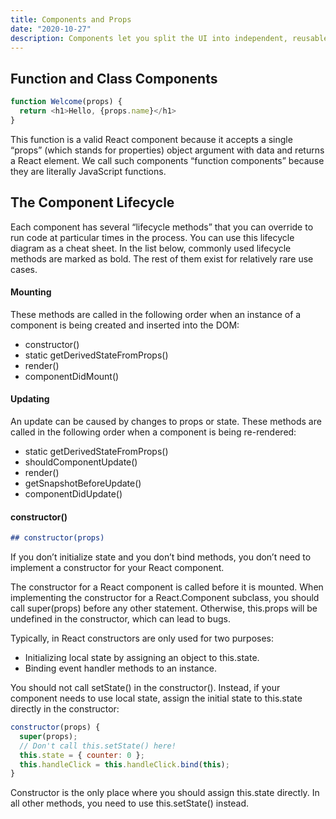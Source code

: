 ```yaml
---
title: Components and Props
date: "2020-10-27"
description: Components let you split the UI into independent, reusable pieces, and think about each piece in isolation. This page provides an introduction to the idea of components
---
```


## Function and Class Components

```js
function Welcome(props) {
  return <h1>Hello, {props.name}</h1>
}
```

This function is a valid React component because it accepts a single “props” (which stands for properties) object argument with data and returns a React element. We call such components “function components” because they are literally JavaScript functions.

## The Component Lifecycle

Each component has several “lifecycle methods” that you can override to run code at particular times in the process. You can use this lifecycle diagram as a cheat sheet. In the list below, commonly used lifecycle methods are marked as bold. The rest of them exist for relatively rare use cases.

#### Mounting

These methods are called in the following order when an instance of a component is being created and inserted into the DOM:

- constructor()
- static getDerivedStateFromProps()
- render()
- componentDidMount()

#### Updating

An update can be caused by changes to props or state. These methods are called in the following order when a component is being re-rendered:

- static getDerivedStateFromProps()
- shouldComponentUpdate()
- render()
- getSnapshotBeforeUpdate()
- componentDidUpdate()

#### constructor()

```markdown
## constructor(props)
```

If you don’t initialize state and you don’t bind methods, you don’t need to implement a constructor for your React component.

The constructor for a React component is called before it is mounted. When implementing the constructor for a React.Component subclass, you should call super(props) before any other statement. Otherwise, this.props will be undefined in the constructor, which can lead to bugs.

Typically, in React constructors are only used for two purposes:

- Initializing local state by assigning an object to this.state.
- Binding event handler methods to an instance.

You should not call setState() in the constructor(). Instead, if your component needs to use local state, assign the initial state to this.state directly in the constructor:

```js
constructor(props) {
  super(props);
  // Don't call this.setState() here!
  this.state = { counter: 0 };
  this.handleClick = this.handleClick.bind(this);
}
```

Constructor is the only place where you should assign this.state directly. In all other methods, you need to use this.setState() instead.
